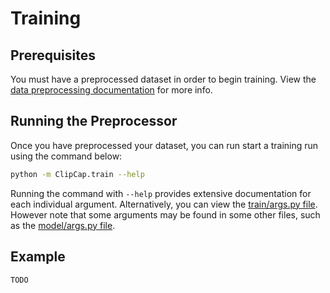 # Training

## Prerequisites
You must have a preprocessed dataset in order to begin training. View the [data preprocessing documentation](/docs/data_preprocessing.md) for more info. 

## Running the Preprocessor
Once you have preprocessed your dataset, you can run start a training run using the command below:
```bash
python -m ClipCap.train --help
```

Running the command with `--help` provides extensive documentation for each individual argument. Alternatively, you can view the [train/args.py file](/ClipCap/train/args.py). However note that some arguments may be found in some other files, such as the [model/args.py file](/ClipCap/model/args.py).

## Example
```bash
TODO
```
